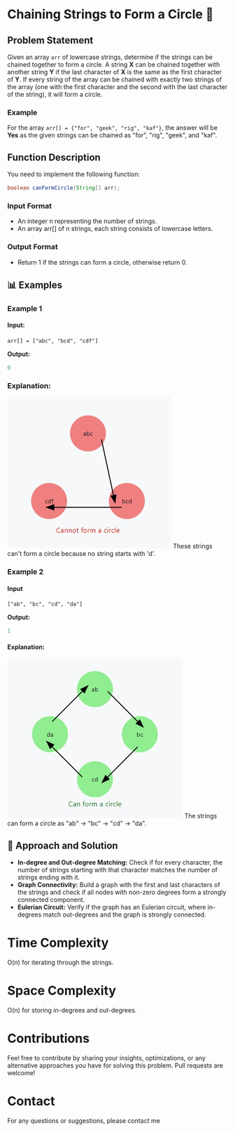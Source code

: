 # Chaining Strings to Form a Circle 🔗

## Problem Statement

Given an array `arr` of lowercase strings, determine if the strings can be chained together to form a circle. A string **X** can be chained together with another string **Y** if the last character of **X** is the same as the first character of **Y**. If every string of the array can be chained with exactly two strings of the array (one with the first character and the second with the last character of the string), it will form a circle.

### Example

For the array `arr[] = {"for", "geek", "rig", "kaf"}`, the answer will be **Yes** as the given strings can be chained as "for", "rig", "geek", and "kaf".

## Function Description

You need to implement the following function:

```java
boolean canFormCircle(String[] arr);
```

### **Input Format**

- An integer n representing the number of strings.
- An array arr[] of n strings, each string consists of lowercase letters.

### **Output Format**

- Return 1 if the strings can form a circle, otherwise return 0.

## 📊 Examples

### Example 1

#### Input:

```
arr[] = ["abc", "bcd", "cdf"]

```

**Output:**

```java
0
```

### Explanation:

![Example1](./Example1.jpg)
These strings can't form a circle because no string starts with 'd'.

### Example 2

#### Input

```
["ab", "bc", "cd", "da"]

```

**Output:**

```java
1
```

#### Explanation:

![Example2](./Example2.jpg)
The strings can form a circle as "ab" -> "bc" -> "cd" -> "da".

## 🧠 Approach and Solution

- **In-degree and Out-degree Matching:** Check if for every character, the number of strings starting with that character matches the number of strings ending with it.
- **Graph Connectivity:** Build a graph with the first and last characters of the strings and check if all nodes with non-zero degrees form a strongly connected component.
- **Eulerian Circuit:** Verify if the graph has an Eulerian circuit, where in-degrees match out-degrees and the graph is strongly connected.

# Time Complexity

O(n) for iterating through the strings.

# Space Complexity

O(n) for storing in-degrees and out-degrees.

# Contributions

Feel free to contribute by sharing your insights, optimizations, or any alternative approaches you have for solving this problem. Pull requests are welcome!

# Contact

For any questions or suggestions, please contact me
